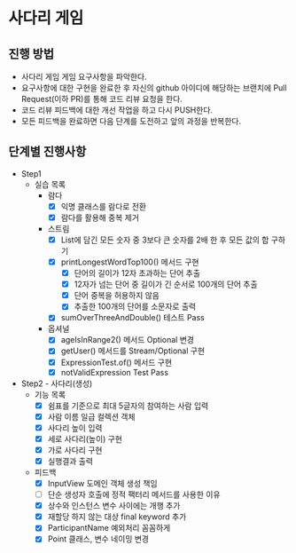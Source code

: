 # 사다리 게임
## 진행 방법
* 사다리 게임 게임 요구사항을 파악한다.
* 요구사항에 대한 구현을 완료한 후 자신의 github 아이디에 해당하는 브랜치에 Pull Request(이하 PR)를 통해 코드 리뷰 요청을 한다.
* 코드 리뷰 피드백에 대한 개선 작업을 하고 다시 PUSH한다.
* 모든 피드백을 완료하면 다음 단계를 도전하고 앞의 과정을 반복한다.

## 단계별 진행사항
* Step1
  * 실습 목록
    * 람다
      - [x] 익명 클래스를 람다로 전환
      - [x] 람다를 활용해 중복 제거
    * 스트림
      - [x] List에 담긴 모든 숫자 중 3보다 큰 숫자를 2배 한 후 모든 값의 합 구하기
      - [x] printLongestWordTop100() 메서드 구현
        - [x] 단어의 길이가 12자 초과하는 단어 추출
        - [x] 12자가 넘는 단어 중 길이가 긴 순서로 100개의 단어 추출
        - [x] 단어 중복을 허용하지 않음
        - [x] 추출한 100개의 단어를 소문자로 출력
      - [x] sumOverThreeAndDouble() 테스트 Pass
    * 옵셔널
      - [x] ageIsInRange2() 메서드 Optional 변경
      - [x] getUser() 메서드를 Stream/Optional 구현
      - [x] ExpressionTest.of() 메서드 구현
      - [x] notValidExpression Test Pass
* Step2 - 사다리(생성)
  * 기능 목록
    - [x] 쉼표를 기준으로 최대 5글자의 참여하는 사람 입력
    - [x] 사람 이름 일급 컬렉션 객체
    - [x] 사다리 높이 입력
    - [x] 세로 사다리(높이) 구현
    - [x] 가로 사다리 구현
    - [x] 실행결과 출력
  * 피드백
    - [x] InputView 도메인 객체 생성 책임
    - [ ] 단순 생성자 호출에 정적 팩터리 메서드를 사용한 이유
    - [x] 상수와 인스턴스 변수 사이에는 개행 추가
    - [x] 재할당 하지 않는 대상 final keyword 추가
    - [x] ParticipantName 예외처리 꼼꼼하게
    - [x] Point 클래스, 변수 네이밍 변경
